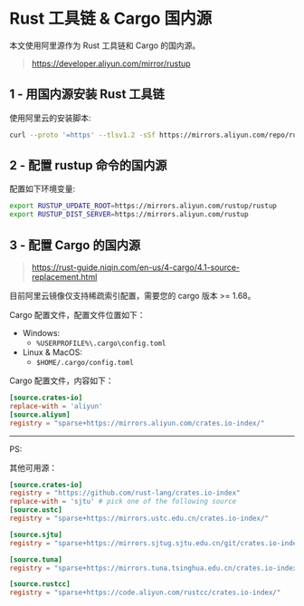 # Rust 工具链 & Cargo 国内源

本文使用阿里源作为 Rust 工具链和 Cargo 的国内源。

> <https://developer.aliyun.com/mirror/rustup>

## 1 - 用国内源安装 Rust 工具链

使用阿里云的安装脚本:

```bash
curl --proto '=https' --tlsv1.2 -sSf https://mirrors.aliyun.com/repo/rust/rustup-init.sh | sh
```

## 2 - 配置 rustup 命令的国内源

配置如下环境变量:

```bash
export RUSTUP_UPDATE_ROOT=https://mirrors.aliyun.com/rustup/rustup
export RUSTUP_DIST_SERVER=https://mirrors.aliyun.com/rustup
```

## 3 - 配置 Cargo 的国内源

> <https://rust-guide.niqin.com/en-us/4-cargo/4.1-source-replacement.html>

目前阿里云镜像仅支持稀疏索引配置，需要您的 cargo 版本 >= 1.68。

Cargo 配置文件，配置文件位置如下：

* Windows:
  * `%USERPROFILE%\.cargo\config.toml`
* Linux & MacOS:
  * `$HOME/.cargo/config.toml`

Cargo 配置文件，内容如下：

```toml
[source.crates-io]
replace-with = 'aliyun'
[source.aliyun]
registry = "sparse+https://mirrors.aliyun.com/crates.io-index/"
```

---

PS:

其他可用源：

```toml
[source.crates-io]
registry = "https://github.com/rust-lang/crates.io-index"
replace-with = 'sjtu' # pick one of the following source
[source.ustc]
registry = "sparse+https://mirrors.ustc.edu.cn/crates.io-index/"

[source.sjtu]
registry = "sparse+https://mirrors.sjtug.sjtu.edu.cn/git/crates.io-index/"

[source.tuna]
registry = "sparse+https://mirrors.tuna.tsinghua.edu.cn/crates.io-index/"

[source.rustcc]
registry = "sparse+https://code.aliyun.com/rustcc/crates.io-index/"
```
